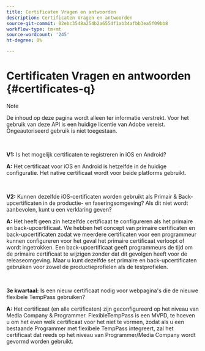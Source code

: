 ```yaml
---
title: Certificaten Vragen en antwoorden
description: Certificaten Vragen en antwoorden
source-git-commit: 02ebc3548a254b2a6554f1ab34afbb3ea5f09bb8
workflow-type: tm+mt
source-wordcount: '245'
ht-degree: 0%

---
```


# Certificaten Vragen en antwoorden {#certificates-q}

>[!NOTE]
>
>De inhoud op deze pagina wordt alleen ter informatie verstrekt. Voor het gebruik van deze API is een huidige licentie van Adobe vereist. Ongeautoriseerd gebruik is niet toegestaan.

</br>

**V1:** Is het mogelijk certificaten te registreren in iOS en Android?

**A:** Het certificaat voor iOS en Android is hetzelfde in de huidige configuratie. Het native certificaat wordt voor beide platforms gebruikt.

</br>

**V2:** Kunnen dezelfde iOS-certificaten worden gebruikt als Primair &amp; Back-upcertificaten in de productie- en faseringsomgeving? Als dit niet wordt aanbevolen, kunt u een verklaring geven?

**A:** Het heeft geen zin hetzelfde certificaat te configureren als het primaire en back-upcertificaat. We hebben het concept van primaire certificaten en back-upcertificaten zodat we meerdere certificaten voor een programmeur kunnen configureren voor het geval het primaire certificaat verloopt of wordt ingetrokken. Een back-upcertificaat geeft programmeurs de tijd om de primaire certificaat te wijzigen zonder dat dit gevolgen heeft voor de releaseomgeving. Maar u kunt dezelfde set primaire en back-upcertificaten gebruiken voor zowel de productieprofielen als de testprofielen.

</br>

**3e kwartaal:** Is een nieuw certificaat nodig voor webpagina&#39;s die de nieuwe flexibele TempPass gebruiken?

**A:** Het certificaat (en alle certificaten) zijn geconfigureerd op het niveau van Media Company &amp; Programmer. FlexibleTempPass is een MVPD, te hoeven u om het even welk certificaat voor het niet te vormen, zodat als u een bestaande Programmer met flexibele TempPass integreert, zal het certificaat dat reeds op het niveau van Programmer/Media Company wordt gevormd worden gebruikt.
